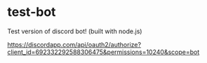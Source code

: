 # test-bot
Test version of discord bot! (built with node.js)

https://discordapp.com/api/oauth2/authorize?client_id=692332292588306475&permissions=10240&scope=bot
